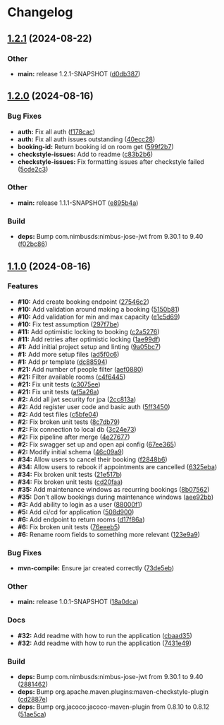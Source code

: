 # Changelog

## [1.2.1](https://github.com/ajhelsby/mashreq-coding-test/compare/v1.2.0...v1.2.1) (2024-08-22)


### Other

* **main:** release 1.2.1-SNAPSHOT ([d0db387](https://github.com/ajhelsby/mashreq-coding-test/commit/d0db38760f895cf5f4a165ee2484f9c2e27cb06b))

## [1.2.0](https://github.com/ajhelsby/mashreq-coding-test/compare/v1.1.0...v1.2.0) (2024-08-16)


### Bug Fixes

* **auth:** Fix all auth ([f178cac](https://github.com/ajhelsby/mashreq-coding-test/commit/f178cac6e6693335131214296316712b0d3bd90c))
* **auth:** Fix all auth issues outstanding ([40ecc28](https://github.com/ajhelsby/mashreq-coding-test/commit/40ecc28a87706c23388628b65a1255e98c8a02e5))
* **booking-id:** Return booking id on room get ([599f2b7](https://github.com/ajhelsby/mashreq-coding-test/commit/599f2b744dd8ee80f8fc96b04d6fb496a8d5b536))
* **checkstyle-issues:** Add to readme ([c83b2b6](https://github.com/ajhelsby/mashreq-coding-test/commit/c83b2b6c2388124908fe146815fbfc9ab5574a1a))
* **checkstyle-issues:** Fix formatting issues after checkstyle failed ([5cde2c3](https://github.com/ajhelsby/mashreq-coding-test/commit/5cde2c3cd053e9fb74fa08cc7e2e444e8803108c))


### Other

* **main:** release 1.1.1-SNAPSHOT ([e895b4a](https://github.com/ajhelsby/mashreq-coding-test/commit/e895b4a796c08cc6b8adb76859aad9c7ce935516))


### Build

* **deps:** Bump com.nimbusds:nimbus-jose-jwt from 9.30.1 to 9.40 ([f02bc86](https://github.com/ajhelsby/mashreq-coding-test/commit/f02bc861eda09dff1ad99e9982a25150c1fa85dd))

## [1.1.0](https://github.com/ajhelsby/mashreq-coding-test/compare/v1.0.0...v1.1.0) (2024-08-16)


### Features

* **#10:** Add create booking endpoint ([27546c2](https://github.com/ajhelsby/mashreq-coding-test/commit/27546c297d36d84d56047fd541525f18babb7eb7))
* **#10:** Add validation around making a booking ([5150b81](https://github.com/ajhelsby/mashreq-coding-test/commit/5150b811aa49d656b86eba3f207dca229780b291))
* **#10:** Add validation for min and max capacity ([e1c5d69](https://github.com/ajhelsby/mashreq-coding-test/commit/e1c5d694f2025e2260d20e26cbe731df9de177c4))
* **#10:** Fix test assumption ([297f7be](https://github.com/ajhelsby/mashreq-coding-test/commit/297f7bea5b649b3d4ab1142ccb14924a04d47e30))
* **#11:** Add optimistic locking to booking ([c2a5276](https://github.com/ajhelsby/mashreq-coding-test/commit/c2a5276aa19c6ade40eae672084b9e69415340ed))
* **#11:** Add retries after optimistic locking ([1ae99df](https://github.com/ajhelsby/mashreq-coding-test/commit/1ae99df6b8296f2f0f0371e514c682e1e58a8990))
* **#1:** Add initial project setup and linting ([9a05bc7](https://github.com/ajhelsby/mashreq-coding-test/commit/9a05bc7461fb1c909a364b8e191a6979002a8925))
* **#1:** Add more setup files ([ad5f0c6](https://github.com/ajhelsby/mashreq-coding-test/commit/ad5f0c61410d8af2814d0efe8c050a90c352f846))
* **#1:** Add pr template ([dc88594](https://github.com/ajhelsby/mashreq-coding-test/commit/dc885945f87c13a5f5ab697baab1cb28551b79d0))
* **#21:** Add number of people filter ([aef0880](https://github.com/ajhelsby/mashreq-coding-test/commit/aef088020f94d650fa74ab0ea2e8f1b97f5a6dd2))
* **#21:** Filter available rooms ([c4f6445](https://github.com/ajhelsby/mashreq-coding-test/commit/c4f644519dd0b82b526307db5e0ae2590d85bf80))
* **#21:** Fix unit tests ([c3075ee](https://github.com/ajhelsby/mashreq-coding-test/commit/c3075eedf4a2ebba00096d7e1ec827cc762b5001))
* **#21:** Fix unit tests ([af5a26a](https://github.com/ajhelsby/mashreq-coding-test/commit/af5a26abb684f1d31dbb82b01e47039a87598293))
* **#2:** Add all jwt security for jpa ([2cc813a](https://github.com/ajhelsby/mashreq-coding-test/commit/2cc813a1c8ab6ad32a75abd6f7184340c6155296))
* **#2:** Add register user code and basic auth ([5ff3450](https://github.com/ajhelsby/mashreq-coding-test/commit/5ff345024f51699deeeab83f7553642217682619))
* **#2:** Add test files ([c5bfe04](https://github.com/ajhelsby/mashreq-coding-test/commit/c5bfe04aeee354b31abb74ff48d07306e4ed238a))
* **#2:** Fix broken unit tests ([8c7db79](https://github.com/ajhelsby/mashreq-coding-test/commit/8c7db7961beea37e67a88471e4c3b5cea91fb884))
* **#2:** Fix connection to local db ([3c24e73](https://github.com/ajhelsby/mashreq-coding-test/commit/3c24e736b4a256f871e0869ad319106beed9efed))
* **#2:** Fix pipeline after merge ([4e27677](https://github.com/ajhelsby/mashreq-coding-test/commit/4e27677b91d8c0fe6904070fa53c2b55088de2ed))
* **#2:** Fix swagger set up and open api config ([67ee365](https://github.com/ajhelsby/mashreq-coding-test/commit/67ee3651faba37099766797d0843112c63e54014))
* **#2:** Modify initial schema ([46c09a9](https://github.com/ajhelsby/mashreq-coding-test/commit/46c09a987d98b10b826a95a3daeba3b4907fe49a))
* **#34:** Allow users to cancel their booking ([f2848b6](https://github.com/ajhelsby/mashreq-coding-test/commit/f2848b6bfbb94a27fa3e75a16136002cf98d7bdf))
* **#34:** Allow users to rebook if appointments are cancelled ([6325eba](https://github.com/ajhelsby/mashreq-coding-test/commit/6325eba448a45af6e827a23a0ba7cb599586e350))
* **#34:** Fix broken unit tests ([21e517b](https://github.com/ajhelsby/mashreq-coding-test/commit/21e517bb3c97ad8784eb22ee56cba218ae3c6366))
* **#34:** Fix broken unit tests ([cd20faa](https://github.com/ajhelsby/mashreq-coding-test/commit/cd20faa8027b462754a6256afdf378fbec2857e0))
* **#35:** Add maintenance windows as recurring bookings ([8b07562](https://github.com/ajhelsby/mashreq-coding-test/commit/8b07562dc4465aafd61498b425e1fdab38c8c573))
* **#35:** Don't allow bookings during maintenance windows ([aee92bb](https://github.com/ajhelsby/mashreq-coding-test/commit/aee92bb34788bdfde2c326409854cc03b5bb7ebb))
* **#3:** Add ability to login as a user ([88000f1](https://github.com/ajhelsby/mashreq-coding-test/commit/88000f1d21874cddc0a86098fea3d50752dd0cca))
* **#5:** Add ci/cd for application ([508d900](https://github.com/ajhelsby/mashreq-coding-test/commit/508d9005eb535b0aef2178de47afe0176238e62b))
* **#6:** Add endpoint to return rooms ([d17f86a](https://github.com/ajhelsby/mashreq-coding-test/commit/d17f86a6873b286789f3f7dd89a2a56901ac8477))
* **#6:** Fix broken unit tests ([76eeeb5](https://github.com/ajhelsby/mashreq-coding-test/commit/76eeeb5b1395c14633aafae29c07ffcee7fda1d4))
* **#6:** Rename room fields to something more relevant ([123e9a9](https://github.com/ajhelsby/mashreq-coding-test/commit/123e9a942807435594ea6cbe34faaf51fc8fafd6))


### Bug Fixes

* **mvn-compile:** Ensure jar created correctly ([73de5eb](https://github.com/ajhelsby/mashreq-coding-test/commit/73de5eb3c0dc961b112b053742636215a78bbd26))


### Other

* **main:** release 1.0.1-SNAPSHOT ([18a0dca](https://github.com/ajhelsby/mashreq-coding-test/commit/18a0dcad7ee18d84abaccbb2402a72ac268dded4))


### Docs

* **#32:** Add readme with how to run the application ([cbaad35](https://github.com/ajhelsby/mashreq-coding-test/commit/cbaad35b5ec64ef8d85a241901ea932ef15e3841))
* **#32:** Add readme with how to run the application ([7431e49](https://github.com/ajhelsby/mashreq-coding-test/commit/7431e49905b337d5c305ae4c068c5334f7d19f00))


### Build

* **deps:** Bump com.nimbusds:nimbus-jose-jwt from 9.30.1 to 9.40 ([2881462](https://github.com/ajhelsby/mashreq-coding-test/commit/28814627ab6a2b7a12e0a48c330fa749e51db470))
* **deps:** Bump org.apache.maven.plugins:maven-checkstyle-plugin ([cd2887e](https://github.com/ajhelsby/mashreq-coding-test/commit/cd2887e084e770588c2a55f98e420c46b375485a))
* **deps:** Bump org.jacoco:jacoco-maven-plugin from 0.8.10 to 0.8.12 ([51ae5ca](https://github.com/ajhelsby/mashreq-coding-test/commit/51ae5ca236307449245632de3c6d10656b077b87))

